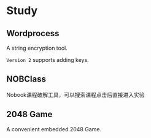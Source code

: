 # Study
## Wordprocess
A string encryption tool.

`Version 2` supports adding keys.

## NOBClass
Nobook课程破解工具，可以搜索课程点击后直接进入实验

## 2048 Game
A convenient embedded 2048 Game.